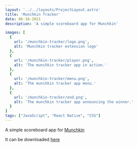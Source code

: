 ```yaml
---
layout: '../../layouts/ProjectLayout.astro'
title: 'Munchkin Tracker'
date: 06-10-2021
description: 'A simple scoreboard app for Munchkin'

images: [
  {
    url: '/munchkin-tracker/logo.png',
    alt: 'Munchkin tracker extension logo'
  },
  {
    url: '/munchkin-tracker/player.png',
    alt: 'The munchkin tracker app in action.'
  },
  {
    url: '/munchkin-tracker/menu.png',
    alt: 'The munchkin tracker app menu.'
  },
  {
    url: '/munchkin-tracker/end.png',
    alt: 'The munchkin tracker app announcing the winner.'
  } 
]
tags: ["JavaScript", "React Native", "CSS"]
---
```


A simple scoreboard app for [Munchkin](https://en.wikipedia.org/wiki/Munchkin_(card_game))

It can be downloaded [here](https://play.google.com/store/apps/details?id=com.fgkolf.munchkin_tracker) 